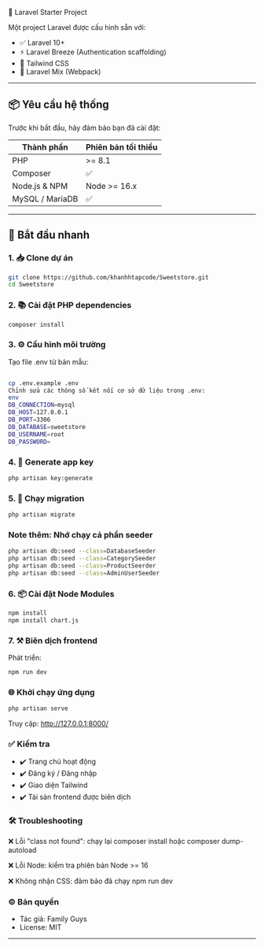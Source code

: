 🎯 Laravel Starter Project

Một project Laravel được cấu hình sẵn với:

- ✅ Laravel 10+
- ⚡ Laravel Breeze (Authentication scaffolding)
- 🎨 Tailwind CSS
- 🔧 Laravel Mix (Webpack)

---

## 📦 Yêu cầu hệ thống

Trước khi bắt đầu, hãy đảm bảo bạn đã cài đặt:

| Thành phần       | Phiên bản tối thiểu |
|------------------|---------------------|
| PHP              | >= 8.1              |
| Composer         | ✅                  |
| Node.js & NPM    | Node >= 16.x        |
| MySQL / MariaDB  | ✅                  |

---

## 🚀 Bắt đầu nhanh

### 1. 📥 Clone dự án

```bash
git clone https://github.com/khanhhtapcode/Sweetstore.git
cd Sweetstore
```

### 2. 📚 Cài đặt PHP dependencies
```bash
composer install
```
### 3. ⚙️ Cấu hình môi trường
Tạo file .env từ bản mẫu:
```bash

cp .env.example .env
Chỉnh sửa các thông số kết nối cơ sở dữ liệu trong .env:
env
DB_CONNECTION=mysql
DB_HOST=127.0.0.1
DB_PORT=3306
DB_DATABASE=sweetstore
DB_USERNAME=root
DB_PASSWORD=
```
### 4. 🔑 Generate app key
   ```bash
   php artisan key:generate
```
### 5. 🧱 Chạy migration
   ```bash
   php artisan migrate
```
### Note thêm: Nhớ chạy cả phần seeder

```bash
php artisan db:seed --class=DatabaseSeeder
php artisan db:seed --class=CategorySeeder
php artisan db:seed --class=ProductSeerder
php artisan db:seed --class=AdminUserSeeder
```
### 6. 📦 Cài đặt Node Modules
```bash
npm install
npm install chart.js
```
### 7. ⚒️ Biên dịch frontend
Phát triển:
```bash
npm run dev
```
### 🌐 Khởi chạy ứng dụng
```bash
php artisan serve
```
Truy cập: http://127.0.0.1:8000/
### ✅ Kiểm tra
- ✔️ Trang chủ hoạt động
- ✔️ Đăng ký / Đăng nhập
- ✔️ Giao diện Tailwind
- ✔️ Tài sản frontend được biên dịch
### 🛠️ Troubleshooting
❌ Lỗi "class not found": chạy lại composer install hoặc composer dump-autoload

❌ Lỗi Node: kiểm tra phiên bản Node >= 16

❌ Không nhận CSS: đảm bảo đã chạy npm run dev
### © Bản quyền
- Tác giả: Family Guys
- License: MIT
- -------------

